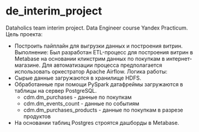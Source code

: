 # de_interim_project
Dataholics team interim project. Data Engineer course Yandex Practicum.
Цель проекта: 
- Построить пайплайн для выгрузки данных и построения витрин. 
Выполнение: 
Был разработан ETL-процесс для построения витрин в Metabase на основании кликстрим данных по покупкам в интернет-магазине. Для автоматизации процесса предполагается использовать оркестратор Apache Airflow. 
Логика работы: 
- Сырые данные загружаются в хранилище HDFS. 
- Обработанные при помощи PySpark датафреймы загружаются в таблицы на сервер PostgreSQL.
  - cdm.dm_purchases - данные по покупкам 
  - cdm.dm_events_count - данные по событиям
  - cdm.dm_purchases_products - данные по покупкам в разрезе продуктов
- На основании таблиц Postgres строятся дашборды в Metabase.
